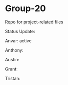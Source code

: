 # Group-20
Repo for project-related files

Status Update:

Anvar: active

Anthony:

Austin:

Grant:

Tristan:
